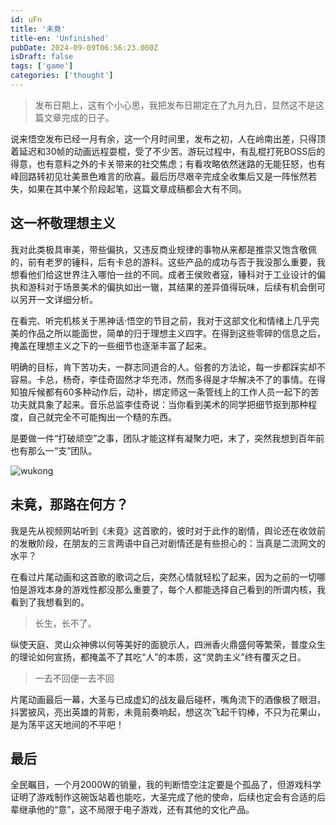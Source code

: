 ```yaml
---
id: uFn
title: '未竟'
title-en: 'Unfinished'
pubDate: 2024-09-09T06:56:23.000Z
isDraft: false
tags: ['game']
categories: ['thought']
---
```


> 发布日期上，这有个小心思，我把发布日期定在了九月九日，显然这不是这篇文章完成的日子。

说来悟空发布已经一月有余，这一个月时间里，发布之初，人在岭南出差，只得顶着延迟和30帧的动画远程耍棍，受了不少苦。游玩过程中，有乱棍打死BOSS后的得意，也有意料之外的卡关带来的社交焦虑；有看攻略依然迷路的无能狂怒，也有峰回路转初见壮美景色难言的欣喜。最后历尽艰辛完成全收集后又是一阵怅然若失，如果在其中某个阶段起笔，这篇文章成稿都会大有不同。

## 这一杯敬理想主义

我对此类极具审美，带些偏执，又违反商业规律的事物从来都是推崇又饱含敬佩的，前有老罗的锤科，后有卡总的游科。这些产品的成功与否于我没那么重要，我想看他们给这世界注入哪怕一丝的不同。成者王侯败者寇，锤科对于工业设计的偏执和游科对于场景美术的偏执如出一辙，其结果的差异值得玩味，后续有机会倒可以另开一文详细分析。

在看完、听完机核关于黑神话·悟空的节目之前，我对于这部文化和情绪上几乎完美的作品之所以能面世，简单的归于理想主义四字。在得到这些零碎的信息之后，掩盖在理想主义之下的一些细节也逐渐丰富了起来。

明确的目标，肯下苦功夫，一群志同道合的人。俗套的方法论，每一步都踩实却不容易。卡总，杨奇，李佳奇固然才华充沛，然而多得是才华解决不了的事情。在得知狼斥候都有60多种动作后，动补，绑定师这一条管线上的工作人员一起下的苦功夫就具象了起来。音乐总监李佳奇说：当你看到美术的同学把细节抠到那种程度，自己就完全不可能掏出一个糙的东西。

是要做一件“打破顽空”之事，团队才能这样有凝聚力吧，末了，突然我想到百年前也有那么一“支”团队。


![wukong](https://static.chenyuhang.cn/posts/thoughts/unfinished/wukong.webp)


## 未竟，那路在何方？

我是先从视频网站听到《未竟》这首歌的，彼时对于此作的剧情，舆论还在收敛前的发散阶段，在朋友的三言两语中自己对剧情还是有些担心的：当真是二流网文的水平？

在看过片尾动画和这首歌的歌词之后，突然心情就轻松了起来，因为之前的一切哪怕是游戏本身的游戏性都没那么重要了，每个人都能选择自己看到的所谓内核，我看到了我想看到的。

> 长生，长不了。

纵使天庭、灵山众神佛以何等美好的面貌示人，四洲香火鼎盛何等繁荣，普度众生的理论如何宣扬，都掩盖不了其吃“人”的本质，这“灵韵主义”终有覆灭之日。

> 一去不回便一去不回

片尾动画最后一幕，大圣与已成虚幻的战友最后碰杯，嘴角流下的酒像极了眼泪，抖罢披风，亮出英雄的背影，未竟前奏响起，想这次飞起千钧棒，不只为花果山，是为荡平这天地间的不平吧！


## 最后

全民瞩目，一个月2000W的销量，我的判断悟空注定要是个孤品了，但游戏科学证明了游戏制作这碗饭站着也能吃，大圣完成了他的使命，后续也定会有合适的后辈继承他的“意”，这不局限于电子游戏，还有其他的文化产品。
